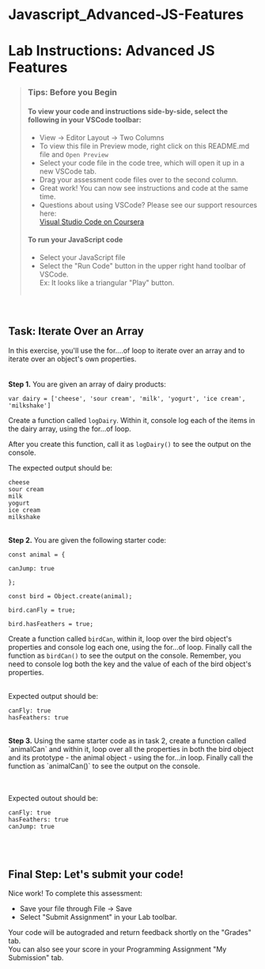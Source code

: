 # Javascript_Advanced-JS-Features

# Lab Instructions: Advanced JS Features
 
> ### **Tips: Before you Begin**
> #### **To view your code and instructions side-by-side**, select the following in your VSCode toolbar:
> - View -> Editor Layout -> Two Columns
> - To view this file in Preview mode, right click on this README.md file and `Open Preview`
> - Select your code file in the code tree, which will open it up in a new VSCode tab.
> - Drag your assessment code files over to the second column. 
> - Great work! You can now see instructions and code at the same time. 
> - Questions about using VSCode? Please see our support resources here:  
> [Visual Studio Code on Coursera](https://www.coursera.org/learn/programming-with-javascript/supplement/roMvE/visual-studio-code-on-coursera)
> #### **To run your JavaScript code**
> - Select your JavaScript file
> - Select the "Run Code" button in the upper right hand toolbar of VSCode.  
> Ex: It looks like a triangular "Play" button. <br><br>

<br>


## Task: Iterate Over an Array

In this exercise, you'll use the for....of loop to iterate over an array and to iterate over an object's own properties.  
<br><br>
**Step 1.** You are given an array of dairy products:  

    
    var dairy = ['cheese', 'sour cream', 'milk', 'yogurt', 'ice cream', 'milkshake']
    


Create a function called `logDairy`. Within it, console log each of the items in the dairy array, using the for...of loop.   

After you create this function, call it as `logDairy()` to see the output on the console.

The expected output should be:

```
cheese
sour cream
milk
yogurt
ice cream
milkshake
```

<br>
<b>Step 2.</b> You are given the following starter code:  

```
const animal = {

canJump: true

};

const bird = Object.create(animal);

bird.canFly = true;

bird.hasFeathers = true;
```

Create a function called `birdCan`, within it, loop over the bird object's properties and console log each one, using the for...of loop. Finally call the function as `birdCan()` to see the output on the console.
Remember, you need to console log both the key and the value of each of the bird object's properties.

<br/>
Expected output should be:

```
canFly: true
hasFeathers: true
```


<br>
<b>Step 3.</b> 
    Using the same starter code as in task 2, create a function called `animalCan` and within it, loop over all the properties in both the bird object and its prototype - the animal object - using the for...in loop. Finally call the function as `animalCan()` to see the output on the console.

<br/><br/>
Expected outout should be:

```
canFly: true
hasFeathers: true
canJump: true
```
<br><br>
## Final Step: Let's submit your code!
Nice work! To complete this assessment:
- Save your file through File -> Save 
- Select "Submit Assignment" in your Lab toolbar. 

Your code will be autograded and return feedback shortly on the "Grades" tab.  
You can also see your score in your Programming Assignment "My Submission" tab.
<br> <br> 

